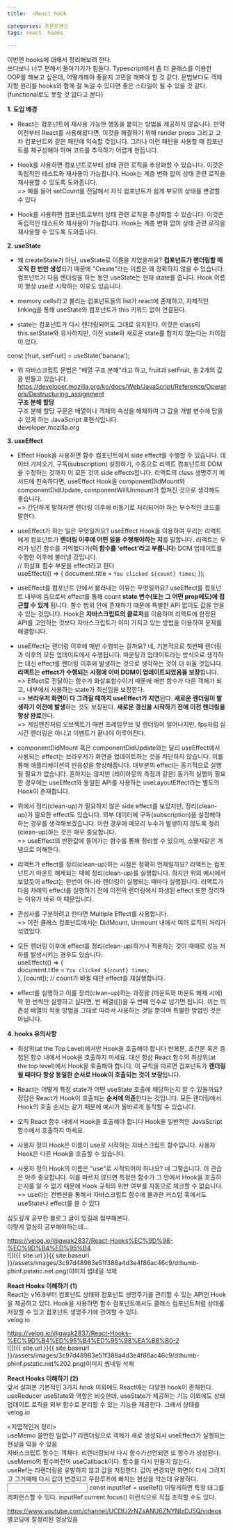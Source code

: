 ```yaml
---
title:  ⚛React hook

categories: 프론트엔드 
tags: react  hooks
 
---
```


  
  
이번엔 hooks에 대해서 정리해보려 한다.  
쓰다보니 너무 편해서 돌아가기가 힘들다. Typescript에서 좀 더 클래스를 이용한 OOP를 해보고 싶은데, 어떻게해야 좋을지 고민을 해봐야 할 것 같다. 문법보다도 객체지향 원리를 hooks와 함께 잘 녹일 수 있다면 좋은 스타일이 될 수 있을 것 같다.  
(functional로도 못할 것 없다고 본다)  
  
**1. 도입 배경**  
- React는 컴포넌트에 재사용 가능한 행동을 붙이는 방법을 제공하지 않습니다. 만약 이전부터 React를 사용해왔다면, 이것을 해결하기 위해 render props 그리고 고차 컴포넌트와 같은 패턴에 익숙할 것입니다. 그러나 이런 패턴을 사용할 때 컴포넌트를 재구성해야 하며 코드를 추적하기 어렵게 만듭니다.  
  
- Hook를 사용하면 컴포넌트로부터 상태 관련 로직을 추상화할 수 있습니다. 이것은 독립적인 테스트와 재사용이 가능합니다. Hook는 계층 변화 없이 상태 관련 로직을 재사용할 수 있도록 도와줍니다.  
=> 예를 들어 setCount를 전달해서 자식 컴포넌트가 쉽게 부모의 상태를 변경할 수 있다  
  
- Hook를 사용하면 컴포넌트로부터 상태 관련 로직을 추상화할 수 있습니다. 이것은 독립적인 테스트와 재사용이 가능합니다. Hook는 계층 변화 없이 상태 관련 로직을 재사용할 수 있도록 도와줍니다.  
  
**2. useState**  
- 왜 createState가 아닌, useState로 이름을 지었을까요? **컴포넌트가 렌더링할 때 오직 한 번만 생성**되기 때문에 "Create"라는 이름은 꽤 정확하지 않을 수 있습니다. 컴포넌트가 다음 렌더링을 하는 동안 useState는 현재 state를 줍니다. Hook 이름이 항상 use로 시작하는 이유도 있습니다.  
  
- memory cells라고 불리는 컴포넌트들의 list가 react에 존재하고, 자체적인 linking을 통해 useState와 컴포넌트가 this 키워드 없이 연결된다.  
  
- state는 컴포넌트가 다시 렌더링되어도 그대로 유지된다. 이것은 class의 this.setState와 유사하지만, 이전 state와 새로운 state를 합치지 않는다는 차이점이 있다.  
  
const [fruit, setFruit] = useState('banana');  
  
- 위 자바스크립트 문법은 "배열 구조 분해"라고 하고, fruit과 setFruit, 총 2개의 값을 만들고 있습니다.  
https://developer.mozilla.org/ko/docs/Web/JavaScript/Reference/Operators/Destructuring_assignment  
**구조 분해 할당**  
구조 분해 할당 구문은 배열이나 객체의 속성을 해체하여 그 값을 개별 변수에 담을 수 있게 하는 JavaScript 표현식입니다.  
developer.mozilla.org  
  
  
**3. useEffect**  
- Effect Hook을 사용하면 함수 컴포넌트에서 side effect를 수행할 수 있습니다. 데이터 가져오기, 구독(subscription) 설정하기, 수동으로 리액트 컴포넌트의 DOM을 수정하는 것까지 이 모든 것이 side effects입니다. 리액트의 class 생명주기 메서드에 친숙하다면, useEffect Hook을 componentDidMount와 componentDidUpdate, componentWillUnmount가 합쳐진 것으로 생각해도 좋습니다.  
=> 간단하게 말하자면 렌더링 이후에 비동기로 처리되어야 하는 부수적인 코드를 말한다.  
  
- useEffect가 하는 일은 무엇일까요? useEffect Hook을 이용하여 우리는 리액트에게 컴포넌트가 **렌더링 이후에 어떤 일을 수행해야하는 지**를 말합니다. 리액트는 우리가 넘긴 함수를 기억했다가(**이 함수를 ‘effect’라고 부릅니다**) DOM 업데이트를 수행한 이후에 불러낼 것입니다.  
// 화살표 함수 부분을 effect라고 한다  
useEffect(() => { document.title = `You clicked ${count} times`; });  
  
- useEffect를 컴포넌트 안에서 불러내는 이유는 무엇일까요? useEffect를 컴포넌트 내부에 둠으로써 effect를 통해 count **state 변수(또는 그 어떤 prop에도)에 접근할 수 있게** 됩니다. 함수 범위 안에 존재하기 때문에 특별한 API 없이도 값을 얻을 수 있는 것입니다. Hook은 **자바스크립트의 클로저**를 이용하여 리액트에 한정된 API를 고안하는 것보다 자바스크립트가 이미 가지고 있는 방법을 이용하여 문제를 해결합니다.  
  
- useEffect는 렌더링 이후에 매번 수행되는 걸까요? 네, 기본적으로 첫번째 렌더링과 이후의 모든 업데이트에서 수행됩니다. 마운팅과 업데이트라는 방식으로 생각하는 대신 effect를 렌더링 이후에 발생하는 것으로 생각하는 것이 더 쉬울 것입니다. **리액트는 effect가 수행되는 시점에 이미 DOM이 업데이트되었음을 보장**합니다.  
=> Effect로 전달하는 함수가 화살표함수이기 때문에 매번 함수가 다른 객체가 되고, 내부에서 사용하는 state가 최신임을 보장한다.  
=> **브라우저 화면이 다 그려질 때까지 useEffect가 지연**된다. **새로운 렌더링이 발생하기 이전에 발생**하는 것도 보장된다. **새로운 갱신을 시작하기 전에 이전 렌더링을 항상 완료**한다.  
=> 게임엔진처럼 오브젝트가 매번 프레임무브 및 렌더링이 일어나지만, fps처럼 실시간 렌더링은 아니고 이벤트가 끝나야 이루어진다.  
  
- componentDidMount 혹은 componentDidUpdate와는 달리 useEffect에서 사용되는 effect는 브라우저가 화면을 업데이트하는 것을 차단하지 않습니다. 이를 통해 애플리케이션의 반응성을 향상해줍니다. 대부분의 effect는 동기적으로 실행될 필요가 없습니다. 흔하지는 않지만 (레이아웃의 측정과 같은) 동기적 실행이 필요한 경우에는 useEffect와 동일한 API를 사용하는 useLayoutEffect라는 별도의 Hook이 존재합니다.  
  
- 위에서 정리(clean-up)가 필요하지 않은 side effect를 보았지만, 정리(clean-up)가 필요한 effect도 있습니다. 외부 데이터에 구독(subscription)을 설정해야 하는 경우를 생각해보겠습니다. 이런 경우에 메모리 누수가 발생하지 않도록 정리(clean-up)하는 것은 매우 중요합니다.  
=> useEffect의 반환값에 들어가는 함수를 통해 정리할 수 있으며, 소멸자같은 개념으로 이해한다.  
  
- 리액트가 effect를 정리(clean-up)하는 시점은 정확히 언제일까요? 리액트는 컴포넌트가 마운트 해제되는 때에 정리(clean-up)를 실행합니다. 하지만 위의 예시에서 보았듯이 effect는 한번이 아니라 렌더링이 실행되는 때마다 실행됩니다. 리액트가 다음 차례의 effect를 실행하기 전에 이전의 렌더링에서 파생된 effect 또한 정리하는 이유가 바로 이 때문입니다.  
  
- 관심사를 구분하려고 한다면 Multiple Effect를 사용합니다.  
=> 이전 클래스 컴포넌트에서는 DidMount, Unmount 내에서 여러 로직의 처리가 섞였었다.  
  
- 모든 렌더링 이후에 effect를 정리(clean-up)하거나 적용하는 것이 때때로 성능 저하를 발생시키는 경우도 있습니다.  
useEffect(() => {  
  document.title = `You clicked ${count} times`;  
}, [count]); // count가 바뀔 때만 effect를 재실행합니다.  
  
- effect를 실행하고 이를 정리(clean-up)하는 과정을 (마운트와 마운트 해제 시에)딱 한 번씩만 실행하고 싶다면, 빈 배열([])을 두 번째 인수로 넘기면 됩니다. 이는 의존성 배열의 작동 방법을 그대로 따라서 사용하는 것일 뿐이며 특별한 방법인 것은 아닙니다.  
  
  
**4. hooks 유의사항**  
- 최상위(at the Top Level)에서만 Hook을 호출해야 합니다 반복문, 조건문 혹은 중첩된 함수 내에서 Hook을 호출하지 마세요. 대신 항상 React 함수의 최상위(at the top level)에서 Hook을 호출해야 합니다. 이 규칙을 따르면 컴포넌트가 **렌더링 될 때마다 항상 동일한 순서로 Hook이 호출되는 것이 보장**됩니다.  
  
- React는 어떻게 특정 state가 어떤 useState 호출에 해당하는지 알 수 있을까요? 정답은 React가 Hook이 호출되는 **순서에 의존**한다는 것입니다. 모든 렌더링에서 Hook의 호출 순서는 같기 때문에 예시가 올바르게 동작할 수 있습니다.  
  
- 오직 React 함수 내에서 Hook을 호출해야 합니다 Hook을 일반적인 JavaScript 함수에서 호출하지 마세요.  
- 사용자 정의 Hook은 이름이 use로 시작하는 자바스크립트 함수입니다. 사용자 Hook은 다른 Hook을 호출할 수 있습니다.  
- 사용자 정의 Hook의 이름은 "use"로 시작되어야 하나요? 네 그렇습니다. 이 관습은 아주 중요합니다. 이를 따르지 않으면 특정한 함수가 그 안에서 Hook을 호출하는지를 알 수 없기 때문에 Hook 규칙의 위반 여부를 자동으로 체크할 수 없습니다.  
=> use라는 컨벤션을 통해서 자바스크립트 함수에 불과한 커스텀 훅에서도 useState나 effect를 쓸 수 있다  
  
  
심도깊게 공부한 블로그 글이 있길래 첨부해본다.  
이렇게 열심히 공부해야하는데…  
  
https://velog.io/@gwak2837/React-Hooks%EC%9D%98-%EC%9D%B4%ED%95%B4  
![]({{ site.url }}{{ site.baseurl }}/assets/images/3c97d48983e51f388a4d3e4f86ac46c9/dthumb-phinf.pstatic.net.png)이미지 썸네일 삭제  
  
**React Hooks 이해하기 (1)**  
React는 v16.8부터 컴포넌트 상태와 컴포넌트 생명주기를 관리할 수 있는 API인 Hook을 제공하고 있다. Hook을 사용하면 함수 컴포넌트에서도 클래스 컴포넌트처럼 상태를 저장할 수 있고 컴포넌트 생명주기에 관여할 수 있다.  
velog.io  
  
https://velog.io/@gwak2837/React-Hooks-%EC%9D%B4%ED%95%B4%ED%95%98%EA%B8%B0-2  
![]({{ site.url }}{{ site.baseurl }}/assets/images/3c97d48983e51f388a4d3e4f86ac46c9/dthumb-phinf.pstatic.net%202.png)이미지 썸네일 삭제  
  
**React Hooks 이해하기 (2)**  
앞서 살펴본 기본적인 3가지 hook 이외에도 React에는 다양한 hook이 존재한다. useReducer useState와 역할은 비슷한데, useState가 제공하는 기능 이외에도 상태 업데이트 로직을 외부 함수로 분리할 수 있는 기능을 제공한다. 그래서 상태를  
velog.io  
  
  
  
  
<지엽적인거 정리>   
useMemo 쓸만한 일없나? 리렌더링으로 객체가 새로 생성되서 useEffect가 실행되는 현상을 막을 수 있음  
자바스크립트 함수는 객체다. 리렌더링되서 다시 함수가선언되면 또 함수가 생성된다. useMemo의 함수버전이 useCallback이다. 함수를 다시 만들지 않는다.  
useRef는 리렌더링을 유발하지 않고 값을 저장한다. 값이 변경되면 화면이 다시 그려지고 그거때매 다시 값이 변경되고 무한루프에 빠지는 현상을 막는데 유용하다.  
<input ref=inputRef /> const inputRef = useRef()   이렇게하면 특정 태그를 레퍼런스할 수 잇다. inputRef.current.focus() 이런식으로 직접 조작할 수도 있다.  
  
https://www.youtube.com/channel/UCDfJ2rNZsANU6ZNYNlzDJ5Q/videos  
별코딩에 잘정리된 영상있음  
